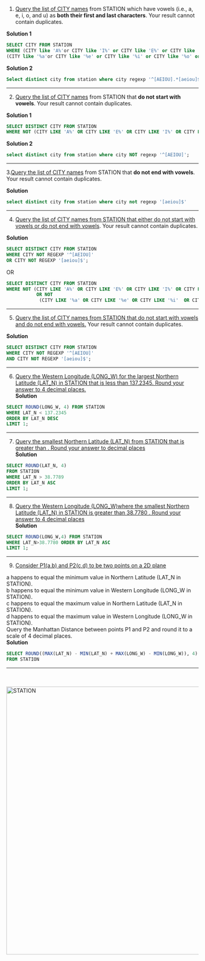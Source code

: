 


1. [Query the list of CITY names](https://www.hackerrank.com/challenges/weather-observation-station-8/problem?isFullScreen=true) from STATION which have vowels (i.e., a, e, i, o, and u) as **both their first and last characters**. Your result cannot contain duplicates.
   


**Solution 1**
```sql
SELECT CITY FROM STATION
WHERE (CITY like 'A%'or CITY like 'I%' or CITY like 'E%' or CITY like 'O%' or CITY like 'U%') AND 
(CITY like '%a'or CITY like '%e' or CITY like '%i' or CITY like '%o' or CITY like '%u')
```
**Solution 2**
```sql
Select distinct city from station where city regexp '^[AEIOU].*[aeiou]$';
```


--------------------------------------------------------------------------------------------------------------------------------------------------------------
2. [Query the list of CITY names](https://www.hackerrank.com/challenges/weather-observation-station-9/problem?isFullScreen=true) from STATION that **do not start with vowels**. Your result cannot contain duplicates.


**Solution 1**
```sql
SELECT DISTINCT CITY FROM STATION
WHERE NOT (CITY LIKE 'A%' OR CITY LIKE 'E%' OR CITY LIKE 'I%' OR CITY LIKE 'O%' OR CITY LIKE 'U%')
```
**Solution 2**

```sql
select distinct city from station where city NOT regexp '^[AEIOU]';
```

--------------------------------------------------------------------------------------------------------------------------------------------------------------
3.[Query the list of CITY names](https://www.hackerrank.com/challenges/weather-observation-station-10/problem?isFullScreen=true) from STATION that **do not end with vowels**. Your result cannot contain duplicates.

**Solution**
```sql
select distinct city from station where city not regexp '[aeiou]$'
```
--------------------------------------------------------------------------------------------------------------------------------------------------------------
4. [Query the list of CITY names from STATION that either do not start with vowels or do not end with vowels](https://www.hackerrank.com/challenges/weather-observation-station-11/problem?isFullScreen=true). Your result cannot contain duplicates.

**Solution**
```sql
SELECT DISTINCT CITY FROM STATION
WHERE CITY NOT REGEXP '^[AEIOU]'
OR CITY NOT REGEXP '[aeiou]$';
```
OR
```sql
SELECT DISTINCT CITY FROM STATION
WHERE NOT (CITY LIKE 'A%' OR CITY LIKE 'E%' OR CITY LIKE 'I%' OR CITY LIKE 'O%' OR CITY LIKE 'U%' )
           OR NOT
            (CITY LIKE '%a' OR CITY LIKE '%e' OR CITY LIKE '%i'  OR CITY LIKE '%o' OR CITY LIKE '%u' );
```

--------------------------------------------------------------------------------------------------------------------------------------------------------------
5. [Query the list of CITY names from STATION that do not start with vowels and do not end with vowels.](https://www.hackerrank.com/challenges/weather-observation-station-12/problem?isFullScreen=true) Your result cannot contain duplicates.

**Solution**
```sql
SELECT DISTINCT CITY FROM STATION
WHERE CITY NOT REGEXP '^[AEIOU]'
AND CITY NOT REGEXP '[aeiou]$';
```
--------------------------------------------------------------------------------------------------------------------------------------------------------------
6. [Query the Western Longitude (LONG_W) for the largest Northern Latitude (LAT_N) in STATION that is less than 137.2345. Round your answer to 4 decimal places.](https://www.hackerrank.com/challenges/weather-observation-station-15/problem?isFullScreen=true)<br>
**Solution**
```sql
SELECT ROUND(LONG_W, 4) FROM STATION
WHERE LAT_N < 137.2345
ORDER BY LAT_N DESC
LIMIT 1;
```
--------------------------------------------------------------------------------------------------------------------------------------------------------------
7. [Query the smallest Northern Latitude (LAT_N) from STATION that is greater than . Round your answer to  decimal places](https://www.hackerrank.com/challenges/weather-observation-station-16/problem?isFullScreen=true)<br>
**Solution**
```sql
SELECT ROUND(LAT_N, 4)
FROM STATION
WHERE LAT_N > 38.7789
ORDER BY LAT_N ASC
LIMIT 1;
```

--------------------------------------------------------------------------------------------------------------------------------------------------------------
8. [Query the Western Longitude (LONG_W)where the smallest Northern Latitude (LAT_N) in STATION is greater than 38.7780 . Round your answer to 4 decimal places](https://www.hackerrank.com/challenges/weather-observation-station-17/problem?isFullScreen=true)<br>
**Solution**
```sql
SELECT ROUND(LONG_W,4) FROM STATION 
WHERE LAT_N>38.7780 ORDER BY LAT_N ASC
LIMIT 1;
```
--------------------------------------------------------------------------------------------------------------------------------------------------------------
9. [Consider P1(a,b) and P2(c,d) to be two points on a 2D plane](https://www.hackerrank.com/challenges/weather-observation-station-18/problem?isFullScreen=true)<br>

a happens to equal the minimum value in Northern Latitude (LAT_N in STATION).<br>
b happens to equal the minimum value in Western Longitude (LONG_W in STATION).<br>
c happens to equal the maximum value in Northern Latitude (LAT_N in STATION).<br>
d happens to equal the maximum value in Western Longitude (LONG_W in STATION).<br>
Query the Manhattan Distance between points P1 and P2 and round it to a scale of 4 decimal places.<br>
**Solution**
```sql
SELECT ROUND((MAX(LAT_N) - MIN(LAT_N) + MAX(LONG_W) - MIN(LONG_W)), 4) AS D
FROM STATION
```

--------------------------------------------------------------------------------------------------------------------------------------------------------------
<BR>
<BR>
<img width="700" alt="STATION" src="https://github.com/user-attachments/assets/8ed1e129-1454-456e-8c84-de85f80ea961"><BR>
